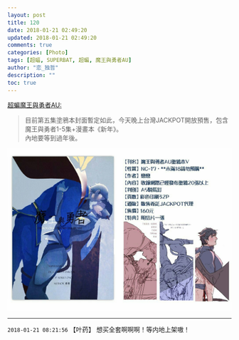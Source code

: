 ```yaml
---
layout: post
title: 120
date: 2018-01-21 02:49:20
updated: 2018-01-21 02:49:20
comments: true
categories: [Photo]
tags: [超蝠, SUPERBAT, 超蝙, 魔王與勇者AU]
author: "恋_独哲"
description: ""
toc: true
---
```


<p reblogfrom="reblogfrom"  ><a target="_blank" href="http://superbatdemogorgonandthebrave.lofter.com/post/1eb6db1d_1214fc8a"  >超蝙魔王與勇者AU:</a></p> 
<blockquote> 
 <p dir="ltr"  >目前第五集塗鴉本封面暫定如此，今天晚上台灣JACKPOT開放預售，包含魔王與勇者1-5集+漫畫本《新年》。<br />內地要等到過年後。</p> 
</blockquote>

![](https://raw.githubusercontent.com/alicewish/maple50821/master/img_YW5MWVN1NEpoZFgxMGNaaXFBZzlPeWlTRStLWWk3OHBocGNxVG15UjdyTzg5MzkvRGxDbDZnPT0.jpg)

---

`2018-01-21 08:21:56` 【叶药】 想买全套啊啊啊！等内地上架嗷！
